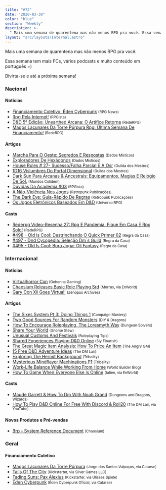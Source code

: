 ```yaml
---
title: "#72"
date: "2020-03-30"
color: "blue"
section: "Weekly"
description: >-
  " Mais uma semana de quarentena mas não menos RPG pra você. Essa semana tem mais FCs, vários podcasts e muito conteúdo em português =) Divirta-se e até a próxima semana!"
layout: "src/layouts/Internal.astro"
---
```


Mais uma semana de quarentena mas não menos RPG pra você.

Essa semana tem mais FCs, vários podcasts e muito conteúdo em português =)

Divirta-se e até a próxima semana!

### Nacional

#### Notícias

- [Financiamento Coletivo: Éden Cyberpunk] <small>(RPG News)</small>
- [Rpg Pela Internet!] <small>(RPGista)</small>
- [D&amp;D 5ª Edição: Unearthed Arcana: O Artífice Retorna] <small>(RedeRPG)</small>
- [Magos Lacunares Da Torre Púrpura Rpg: Última Semana De Financiamento!] <small>(RedeRPG)</small>

#### Artigos

- [Marcha Para O Oeste: Segredos E Respostas] <small>(Dados Místicos)</small>
- [Exploradores De Hexágonos] <small>(Dados Místicos)</small>
- [House Rules # 27- Sucesso/Falha Parcial E A Osr] <small>(Guilda dos Mestres)</small>
- [1D16 Vislumbres Do Portal Dimensional] <small>(Guilda dos Mestres)</small>
- [Dark Sun Para Arcanas &amp; Ancestrais: Equipamentos, Magias E Relógio De Sol.] <small>(Mundos Colidem)</small>
- [Dúvidas Da Academia #03] <small>(RPGista)</small>
- [A Não-Violência Nos Jogos] <small>(Retropunk Publicações)</small>
- [The Dark Eye: Guia-Rápido De Regras] <small>(Retropunk Publicações)</small>
- [Os Jogos Eletrônicos Baseados Em D&amp;D] <small>(Universo RPG)</small>

#### Casts

- [Rederpg Vídeo-Resenha 27: Rpg E Pandemia: Fique Em Casa E Rpg Solo!] <small>(RedeRPG)</small>
- [#498 - Old Is Cool: Destrinchando O Quick Primer 02] <small>(Regra da Casa)</small>
- [#497 - Dnd Cycopedia: Seleção Dm´s Guild] <small>(Regra da Casa)</small>
- [#495 - Old Is Cool: Bora Jogar Oil Fantasy] <small>(Regra da Casa)</small>

### Internacional

#### Notícias

- [Virtualhorror Con] <small>(Gehenna Gaming)</small>
- [Chaosium Releases Basic Role Playing Srd] <small>(Morrus, via EnWorld)</small>
- [Gary Con Xii Goes Virtual!] <small>(Zenopus Archives)</small>

#### Artigos

- [The Sixes System Pt 3: Doing Things 1] <small>(Campaign Mastery)</small>
- [Two Good Sources For Random Monsters] <small>(DIY &amp; Dragons)</small>
- [How To Encourage Roleplaying, The Loresmyth Way] <small>(Dungeon Solvers)</small>
- [Share Your World] <small>(Gnome Stew)</small>
- [Unusual Customs And Festivals] <small>(Roleplaying Tips)</small>
- [Shared Experiences Playing D&amp;D Online] <small>(Sly Flourish)</small>
- [The Great Magic Item Analysis: How To Price An Item] <small>(The Angry GM)</small>
- [15 Free D&amp;D Adventure Ideas] <small>(The DM Lair)</small>
- [Exploring The Hermit Background] <small>(Tribality)</small>
- [Mysterious Mindflayer Machinations P1] <small>(Tribality)</small>
- [Work-Life Balance While Working From Home] <small>(World Builder Blog)</small>
- [How To Game When Everyone Else Is Online] <small>(talien, via EnWorld)</small>

#### Casts

- [Maude Garrett &amp; How To Dm With Noah Grand] <small>(Dungeons and Dragons, Wizards)</small>
- [How To Play D&amp;D Online For Free With Discord &amp; Roll20] <small>(The DM Lair, via YouTube)</small>

#### Novos Produtos e Pré-vendas

- [Brp - System Reference Document] <small>(Chaosium)</small>

### Geral

#### Financiamento Coletivo

- [Magos Lacunares Da Torre Púrpura] <small>(Jorge dos Santos Valpaços, via Catarse)</small>
- [Tails Of The City] <small>(Kickstarter, via Silver Games LLC)</small>
- [Fading Suns: Pax Alexius] <small>(Kickstarter, via Ulisses Spiele)</small>
- [Éden Cyberpunk] <small>(Éden Cyberpunk Oficial, via Catarse)</small>

[tails of the city]: https://www.kickstarter.com/projects/silvergamesllc/tails-of-the-city
[fading suns: pax alexius]: https://www.kickstarter.com/projects/ulissesspiele/fading-suns-pax-alexius
[d&amp;d 5ª edição: unearthed arcana: o artífice retorna]: https://www.rederpg.com.br/2020/03/29/dd-5a-edicao-unearthed-arcana-o-artifice-retorna/
[marcha para o oeste: segredos e respostas]: https://dadosmisticos.com/2020/03/28/marcha-para-o-oeste-segredos-e-respostas/
[virtualhorror con]: https://www.gehennagaming.com/vhc/
[15 free d&amp;d adventure ideas]: https://www.thedmlair.com/2020/03/28/15-free-dd-adventure-ideas/
[how to encourage roleplaying, the loresmyth way]: https://www.dungeonsolvers.com/2020/03/27/how-to-encourage-roleplaying-the-loresmyth-way/
[a não-violência nos jogos]: https://retropunk.com.br/editora/a-nao-violencia-nos-jogos/?
[the dark eye: guia-rápido de regras]: https://retropunk.com.br/editora/the-dark-eye-guia-rapido-de-regras/
[#498 - old is cool: destrinchando o quick primer 02]: https://regradacasa.podbean.com/e/498-old-is-cool-destrinchando-o-quick-primer-02/
[house rules # 27- sucesso/falha parcial e a osr]: http://guildadosmestres.com.br/2020/03/27/house-rules-27-sucesso-falha-parcial-e-a-osr/
[exploradores de hexágonos]: https://dadosmisticos.com/2020/03/26/exploradores-de-hexagonos/
[chaosium releases basic role playing srd]: https://www.enworld.org/threads/chaosium-releases-basic-role-playing-srd.671172
[brp - system reference document]: https://www.chaosium.com/brp-system-reference-document/
[rederpg vídeo-resenha 27: rpg e pandemia: fique em casa e rpg solo!]: https://www.youtube.com/watch?v=vLJ-sal_WBY
[work-life balance while working from home]: https://worldbuilderblog.me/2020/03/26/work-life-balance-while-working-from-home/
[maude garrett &amp; how to dm with noah grand]: https://dnd.wizards.com/dratalk-maude-garrett
[gary con xii goes virtual!]: https://zenopusarchives.blogspot.com/2020/03/gary-con-xii-goes-virtual.html
[dúvidas da academia #03]: https://rpgista.com.br/2020/03/26/duvidas-da-academia-03/
[two good sources for random monsters]: https://diyanddragons.blogspot.com/2020/03/two-good-sources-for-random-monsters.html
[#497 - dnd cycopedia: seleção dm´s guild]: https://regradacasa.podbean.com/e/497-dnd-cycopedia-selecao-dm´s-guild/
[magos lacunares da torre púrpura rpg: última semana de financiamento!]: https://www.rederpg.com.br/2020/03/25/magos-lacunares-da-torre-purpura-rpg-ultima-semana-de-financiamento/
[magos lacunares da torre púrpura]: https://www.catarse.me/torrepurpura
[1d16 vislumbres do portal dimensional]: http://guildadosmestres.com.br/2020/03/25/1d16-vislumbres-do-portal-dimensional/
[the great magic item analysis: how to price an item]: https://theangrygm.com/how-to-price-an-item/
[exploring the hermit background]: https://www.tribality.com/2020/03/24/exploring-the-hermit-background/
[os jogos eletrônicos baseados em d&amp;d]: https://universorpg.com/espada-e-magia/dicas/os-jogos-eletronicos-baseados-em-dd/
[how to play d&amp;d online for free with discord &amp; roll20]: https://www.youtube.com/watch?v=dL8Za5KkJe8
[#495 - old is cool: bora jogar oil fantasy]: https://regradacasa.podbean.com/e/495-old-is-cool-bora-jogar-oil-fantasy/
[how to game when everyone else is online]: https://www.enworld.org/threads/how-to-game-when-everyone-else-is-online.671069/
[financiamento coletivo: éden cyberpunk]: https://newsrpg.wordpress.com/2020/03/24/financiamento-coletivo-eden-cyberpunk/
[éden cyberpunk]: https://www.catarse.me/pt/eden_cyberpunk_2_0_ac20
[rpg pela internet!]: https://rpgista.com.br/2020/03/23/rpg-pela-internet/
[mysterious mindflayer machinations p1]: https://www.tribality.com/2020/03/23/mysterious-mindflayer-machinations-p1/
[the sixes system pt 3: doing things 1]: http://www.campaignmastery.com/blog/the-sixes-system-pt-3/
[share your world]: https://gnomestew.com/share-your-world/
[dark sun para arcanas &amp; ancestrais: equipamentos, magias e relógio de sol.]: https://www.mundoscolidem.com.br/dark-sun-arcanas-ancestrais-parte3/
[shared experiences playing d&amp;d online]: https://slyflourish.com/running_dnd_online.html
[unusual customs and festivals]: https://www.roleplayingtips.com/rptn/unusual-customs-and-festivals/
